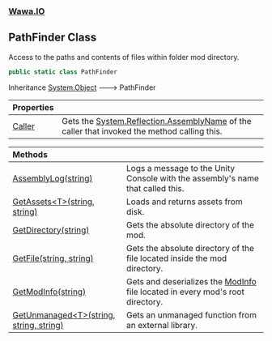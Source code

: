 ### [Wawa.IO](Wawa.IO.md 'Wawa.IO')

## PathFinder Class

Access to the paths and contents of files within folder mod directory.

```csharp
public static class PathFinder
```

Inheritance [System.Object](https://docs.microsoft.com/en-us/dotnet/api/System.Object 'System.Object') &#129106; PathFinder

| Properties | |
| :--- | :--- |
| [Caller](PathFinder.Caller.md 'Wawa.IO.PathFinder.Caller') | Gets the [System.Reflection.AssemblyName](https://docs.microsoft.com/en-us/dotnet/api/System.Reflection.AssemblyName 'System.Reflection.AssemblyName') of the caller that invoked the method calling this. |

| Methods | |
| :--- | :--- |
| [AssemblyLog(string)](PathFinder.AssemblyLog(String).md 'Wawa.IO.PathFinder.AssemblyLog(string)') | Logs a message to the Unity Console with the assembly's name that called this. |
| [GetAssets&lt;T&gt;(string, string)](PathFinder.GetAssets{T}(String,String).md 'Wawa.IO.PathFinder.GetAssets<T>(string, string)') | Loads and returns assets from disk. |
| [GetDirectory(string)](PathFinder.GetDirectory(String).md 'Wawa.IO.PathFinder.GetDirectory(string)') | Gets the absolute directory of the mod. |
| [GetFile(string, string)](PathFinder.GetFile(String,String).md 'Wawa.IO.PathFinder.GetFile(string, string)') | Gets the absolute directory of the file located inside the mod directory. |
| [GetModInfo(string)](PathFinder.GetModInfo(String).md 'Wawa.IO.PathFinder.GetModInfo(string)') | Gets and deserializes the [ModInfo](ModInfo.md 'Wawa.IO.ModInfo') file located in every mod's root directory. |
| [GetUnmanaged&lt;T&gt;(string, string, string)](PathFinder.GetUnmanaged{T}(String,String,String).md 'Wawa.IO.PathFinder.GetUnmanaged<T>(string, string, string)') | Gets an unmanaged function from an external library. |
